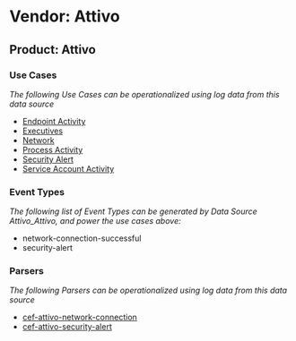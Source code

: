 Vendor: Attivo
==============
Product: Attivo
---------------

### Use Cases

_The following Use Cases can be operationalized using log data from this data source_

* [Endpoint Activity](usecase_endpoint_activity.md)
* [Executives](usecase_executives.md)
* [Network](usecase_network.md)
* [Process Activity](usecase_process_activity.md)
* [Security Alert](usecase_security_alert.md)
* [Service Account Activity](usecase_service_account_activity.md)


### Event Types

_The following list of Event Types can be generated by Data Source Attivo_Attivo, and power the use cases above:_

- network-connection-successful
- security-alert


### Parsers

_The following Parsers can be operationalized using log data from this data source_

* [cef-attivo-network-connection](parserContent_cef-attivo-network-connection.md)
* [cef-attivo-security-alert](parserContent_cef-attivo-security-alert.md)
